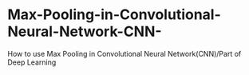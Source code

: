 # Max-Pooling-in-Convolutional-Neural-Network-CNN-
How to use Max Pooling in Convolutional Neural Network(CNN)/Part of Deep Learning
